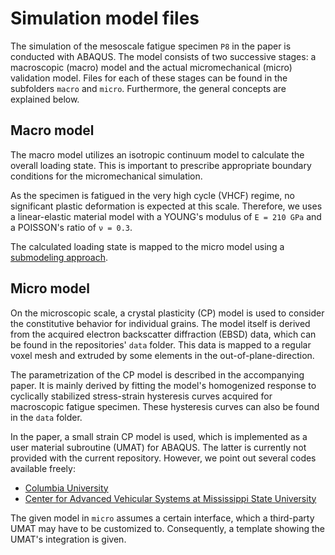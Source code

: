 # Simulation model files

The simulation of the mesoscale fatigue specimen `P8` in the paper is conducted with ABAQUS.
The model consists of two successive stages: a macroscopic (macro) model and the actual micromechanical (micro) validation model.
Files for each of these stages can be found in the subfolders `macro` and `micro`.
Furthermore, the general concepts are explained below.

## Macro model
The macro model utilizes an isotropic continuum model to calculate the overall loading state.
This is important to prescribe appropriate boundary conditions for the micromechanical simulation.

As the specimen is fatigued in the very high cycle (VHCF) regime, no significant plastic deformation is expected at this scale.
Therefore, we uses a linear-elastic material model with a YOUNG's modulus of `E = 210 GPa` and a POISSON's ratio of `ν = 0.3`.

The calculated loading state is mapped to the micro model using a [submodeling approach](https://abaqus-docs.mit.edu/2017/English/SIMACAEANLRefMap/simaanl-c-submodeloverview.htm). 

## Micro model
On the microscopic scale, a crystal plasticity (CP) model is used to consider the constitutive behavior for individual grains.
The model itself is derived from the acquired electron backscatter diffraction (EBSD) data, which can be found in the repositories' `data` folder.
This data is mapped to a regular voxel mesh and extruded by some elements in the out-of-plane-direction.

The parametrization of the CP model is described in the accompanying paper.
It is mainly derived by fitting the model's homogenized response to cyclically stabilized stress-strain hysteresis curves acquired for macroscopic fatigue specimen.
These hysteresis curves can also be found in the `data` folder.

In the paper, a small strain CP model is used, which is implemented as a user material subroutine (UMAT) for ABAQUS.
The latter is currently not provided with the current repository.
However, we point out several codes available freely:
  - [Columbia University](http://www.columbia.edu/~jk2079/Kysar_Research_Laboratory/Single_Crystal_UMAT.html)
  - [Center for Advanced Vehicular Systems at Mississippi State University](https://icme.hpc.msstate.edu/mediawiki/index.php/Code:_ABAQUS_CPFEM.html)

The given model in `micro` assumes a certain interface, which a third-party UMAT may have to be customized to.
Consequently, a template showing the UMAT's integration is given.